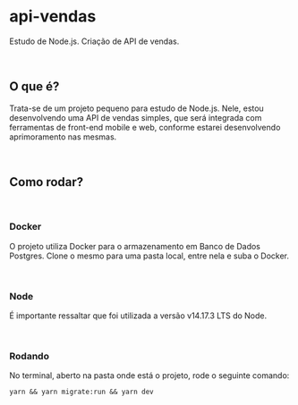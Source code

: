 # api-vendas

Estudo de Node.js. Criação de API de vendas.

<br/>

## O que é?

Trata-se de um projeto pequeno para estudo de Node.js. Nele, estou desenvolvendo uma API de vendas simples,
que será integrada com ferramentas de front-end mobile e web, conforme estarei desenvolvendo aprimoramento nas mesmas.

<br />

## Como rodar?

<br>

### Docker

O projeto utiliza Docker para o armazenamento em Banco de Dados Postgres. Clone o mesmo para uma pasta local, entre nela e suba o Docker.

<br>

### Node

É importante ressaltar que foi utilizada a versão v14.17.3 LTS do Node.

<br>

### Rodando

No terminal, aberto na pasta onde está o projeto, rode o seguinte comando:

``` Shell
yarn && yarn migrate:run && yarn dev
```
